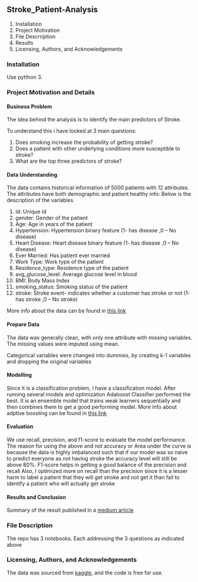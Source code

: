 ## Stroke_Patient-Analysis
1. Installation
2. Project Motivation 
3. File Descrription
4. Results
5. Licensing, Authors, and Acknowledgements


### Installation

Use pytthon 3.

### Project Motivation and Details

#### Business Problem

The idea behind the analysis is to identify the main predictors of Stroke. 

To understand this i have looked at 3 main questions:
1. Does smoking increase the probability of getting stroke?
2. Does a patient with other underlying conditions more susceptible to stroke?
3. What are the top three predictors of stroke?
#### Data Understanding
The data contains historical information of 5000 patients with 12 attributes. The attributes have both demographic and patient healthy info: Below is the description of the variables
1. Id: Unique id
2. gender: Gender of the patient
3. Age: Age in years of the patient
4. Hypertension: Hypertension binary feature (1- has disease ,0 – No disease)
5. Heart Disease: Heart disease binary feature (1- has disease ,0 – No disease)
6. Ever Married:  Has patient ever married
7. Work Type: Work type of the patient
8. Residence_type: Residence type of the patient
9. avg_glucose_level: Average glucose level in blood
10. BMI: Body Mass Index
11. smoking_status: Smoking status of the patient
12. stroke: Stroke event- indicates whether a customer has stroke or not (1- has stroke ,0 – No stroke)


More info about the data can be found in [this link](https://www.kaggle.com/fedesoriano/stroke-prediction-dataset)

#### Prepare Data
The data was generally clean, with only one attribute with missing variables. The missing values were imputed using mean.

Categorical variables were changed into dummies, by creating k-1 variables and dropping the original variables

#### Modelling
Since it is a classification problem, I have a classification model. After running several models and optimization Adaboost Classifier performed the best.  It is an ensemble model that trains weak learners sequentially and then combines them to get a good performing model. More info about adptive boosting can be found in [this link](https://www.analyticsvidhya.com/blog/2015/11/quick-introduction-boosting-algorithms-machine-learning/)

#### Evaluation
We use recall, precision, and f1-score to evaluate the model performance. The reason for using the above and not accuracy or Area under the curve is because the data is highly imbalanced such that if our model was so naive to predict everyone as not having stroke the accuracy level will still be above 80%. 
F1-score helps in getting a good balance of the precision and recall
Also, I optimized more on recall than the precision since it is a lesser harm to label a patient that they will get stroke and not get it than fail to identify a patient who will actually get stroke

#### Results and Conclusion
Summary of the result published in a [medium article](https://medium.com/@gitahidave/what-are-the-possible-causes-of-stroke-e53325d2bfe3)



### File Description
The repo has 3 notebooks. Each addressing the 3 questions as indicated above
 
### Licensing, Authors, and Acknowledgements
The data was sourced from [kaggle](https://www.kaggle.com/fedesoriano/stroke-prediction-dataset), and the code is free for use.



